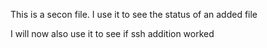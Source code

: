 This is a secon file.
I use it to see the status of an added file

I will now also use it to see if ssh addition worked

